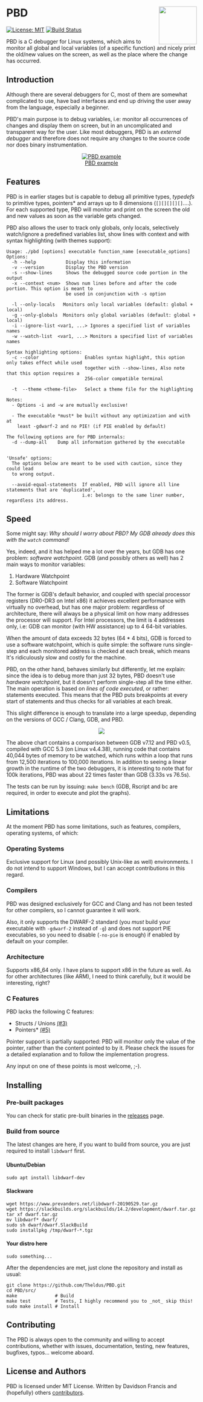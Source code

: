 # PBD <img width="100" align="right" src="https://i.imgur.com/YOpi5Pu.png"/>
[![License: MIT](https://img.shields.io/badge/License-MIT-blue.svg)](https://opensource.org/licenses/MIT) [![Build Status](https://travis-ci.com/Theldus/PBD.svg?branch=master)](https://travis-ci.com/Theldus/PBD)

PBD is a C debugger for Linux systems, which aims to monitor all global and
local variables (of a specific function) and nicely print the old/new values on
the screen, as well as the place where the change has occurred.

## Introduction
Although there are several debuggers for C, most of them are somewhat complicated
to use, have bad interfaces and end up driving the user away from the language,
especially a beginner.

PBD's main purpose is to debug variables, i.e: monitor all occurrences of changes
and display them on screen, but in an uncomplicated and transparent way for the
user. Like most debuggers, PBD is an _external debugger_ and therefore does not
require any changes to the source code nor does binary instrumentation.

<p align="center">
<a href="https://asciinema.org/a/283214" target="_blank">
<img align="center" src="https://asciinema.org/a/283214.svg" alt="PBD example">
<br>
PBD example
</p>
</a>

## Features
PBD is in earlier stages but is capable to debug all primitive types, _typedefs_ to
primitive types, pointers* and arrays up to 8 dimensions (`[][][][][]`....). For each
supported type, PBD will monitor and print on the screen the old and new values as
soon as the variable gets changed.

PBD also allows the user to track only globals, only locals, selectively watch/ignore
a predefined variables list, show lines with context and with syntax highlighting
(with themes support):
```
Usage: ./pbd [options] executable function_name [executable_options]
Options:
  -h --help           Display this information
  -v --version        Display the PBD version
  -s --show-lines     Shows the debugged source code portion in the output
  -x --context <num>  Shows num lines before and after the code portion. This option is meant to
                      be used in conjunction with -s option

  -l --only-locals   Monitors only local variables (default: global + local)
  -g --only-globals  Monitors only global variables (default: global + local)
  -i --ignore-list <var1, ...> Ignores a specified list of variables names
  -w --watch-list  <var1, ...> Monitors a specified list of variables names

Syntax highlighting options:
  -c --color                 Enables syntax highlight, this option only takes effect while used
                             together with --show-lines, Also note that this option requires a
                             256-color compatible terminal

  -t  --theme <theme-file>   Select a theme file for the highlighting

Notes:
  - Options -i and -w are mutually exclusive!

  - The executable *must* be built without any optimization and with at
    least -gdwarf-2 and no PIE! (if PIE enabled by default)

The following options are for PBD internals:
  -d --dump-all    Dump all information gathered by the executable


'Unsafe' options:
  The options below are meant to be used with caution, since they could lead
  to wrong output.

  --avoid-equal-statements  If enabled, PBD will ignore all line statements that are 'duplicated',
                            i.e: belongs to the same liner number, regardless its address.

```

## Speed
Some might say: _Why should I worry about PBD? My GDB already does this with the `watch` command!_

Yes, indeed, and it has helped me a lot over the years, but GDB has one problem:
_software watchpoint_. GDB (and possibly others as well) has 2 main ways to monitor
variables:
1) Hardware Watchpoint
2) Software Watchpoint

The former is GDB's default behavior, and coupled with special processor registers
(DR0-DR3 on Intel x86) it achieves excellent performance with virtually no overhead,
but has one major problem:
regardless of architecture, there will always be a physical limit on how many addresses
the processor will support. For Intel processors, the limit is 4 addresses only, i.e:
GDB can monitor (with HW assistance) up to 4 64-bit variables.

When the amount of data exceeds 32 bytes (64 * 4 bits), GDB is forced to use a software
watchpoint, which is quite simple: the software runs single-step and each monitored
address is checked at each break, which means It's ridiculously slow and costly for the
machine.

PBD, on the other hand, behaves similarly but differently, let me explain: since the idea
is to debug more than just 32 bytes, PBD doesn't use _hardware watchpoint_, but it doesn't
perform single-step all the time either. The main operation is based on _lines of code
executed_, or rather: statements executed. This means that the PBD puts breakpoints at
every start of statements and thus checks for all variables at each break.

This slight difference is enough to translate into a large speedup, depending on the
versions of GCC / Clang, GDB, and PBD.
<p align="center"><img align="center" src="https://i.imgur.com/NZYnvPE.png"></p>

The above chart contains a comparison between GDB v7.12 and PBD v0.5, compiled with GCC 5.3
(on Linux v4.4.38), running code that contains 40,044 bytes of memory to be watched, which runs
within a loop that runs from 12,500 iterations to 100,000 iterations. In addition to seeing a
linear growth in the runtime of the two debuggers, it is interesting to note that for 100k
iterations, PBD was about 22 times faster than GDB (3.33s vs 76.5s).

The tests can be run by issuing: `make bench` (GDB, Rscript and bc are required, in order
to execute and plot the graphs).

## Limitations
At the moment PBD has some limitations, such as features, compilers, operating systems, of which:
### Operating Systems
Exclusive support for Linux (and possibly Unix-like as well) environments. I do not intend to
support Windows, but I can accept contributions  in this regard.

### Compilers
PBD was designed exclusively for GCC and Clang and has not been tested for other compilers, so
I cannot guarantee it will work.

Also, it only supports the DWARF-2 standard (you *must* build your executable with `-gdwarf-2`
instead of `-g`) and does not support PIE executables, so you need to disable (`-no-pie` is
enough) if enabled by default on your compiler.

### Architecture
Supports x86_64 only. I have plans to support x86 in the future as well. As for other architectures
(like ARM), I need to think carefully, but it would be interesting, right?

### C Features
PBD lacks the following C features:
- Structs / Unions [(#3)](https://github.com/Theldus/PBD/issues/3)
- Pointers* [(#5)](https://github.com/Theldus/PBD/issues/5)

Pointer support is partially supported: PBD will monitor only the value of the pointer, rather
than the content pointed to by it. Please check the issues for a detailed explanation and to
follow the implementation progress.

Any input on one of these points is most welcome, ;-).

## Installing
### Pre-built packages
You can check for static pre-built binaries in the
[releases](https://github.com/Theldus/PBD/releases) page.

### Build from source
The latest changes are here, if you want to build from source, you are just required to install
`libdwarf` first.
#### Ubuntu/Debian
`sudo apt install libdwarf-dev`
#### Slackware
```
wget https://www.prevanders.net/libdwarf-20190529.tar.gz
wget https://slackbuilds.org/slackbuilds/14.2/development/dwarf.tar.gz
tar xf dwarf.tar.gz
mv libdwarf* dwarf/
sudo sh dwarf/dwarf.SlackBuild
sudo installpkg /tmp/dwarf-*.tgz
```
#### Your distro here
`sudo something...`

After the dependencies are met, just clone the repository and install as usual:
```
git clone https://github.com/Theldus/PBD.git
cd PBD/src/
make              # Build
make test         # Tests, I highly recommend you to _not_ skip this!
sudo make install # Install
```

## Contributing
The PBD is always open to the community and willing to accept contributions, whether with issues,
documentation, testing, new features, bugfixes, typos... welcome aboard.

## License and Authors
PBD is licensed under MIT License. Written by Davidson Francis and (hopefully) others
[contributors](https://github.com/Theldus/PBD/graphs/contributors).
